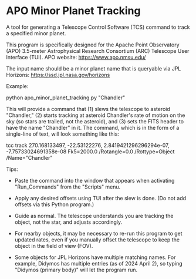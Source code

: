# APO Minor Planet Tracking

A tool for generating a Telescope Control Software (TCS) command to track a specified minor planet.

This program is specifically designed for the Apache Point Observatory (APO) 3.5-meter Astrophysical Research Consortium (ARC) Telescope User Interface (TUI). APO website: https://www.apo.nmsu.edu/

The input name should be a minor planet name that is queryable via JPL Horizons: https://ssd.jpl.nasa.gov/horizons

Example:

python apo_minor_planet_tracking.py "Chandler"

This will provide a command that (1) slews the telescope to asteroid "Chandler," (2) starts tracking at asteroid Chandler's rate of motion on the sky (so stars are trailed, not the asteroid), and (3) sets the FITS header to have the name "Chandler" in it. The command, which is in the form of a single-line of text, will look something like this:

tcc track 270.168133497, -22.53122276, 2.8419421296296294e-07, -7.75733024691358e-08 Fk5=2000.0 /Rotangle=0.0 /Rottype=Object /Name="Chandler"


Tips:

- Paste the command into the window that appears when activating "Run_Commands" from the "Scripts" menu.

- Apply any desired offsets using TUI after the slew is done. (Do not add offsets via this Python program.)

- Guide as normal. The telescope understands you are tracking the object, not the star, and adjusts accordingly.

- For nearby objects, it may be necessary to re-run this program to get updated rates, even if you manually offset the telescope to keep the object in the field of view (FOV).

- Some objects for JPL Horizons have multiple matching names. For example, Didymos has multiple entries (as of 2024 April 2), so typing "Didymos (primary body)" will let the program run.
